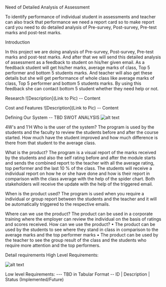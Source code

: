 Need of Detailed Analysis of Assessment

To identify performance of individual student in assessments and teacher can also track that performance we need a report card so to make report  card you need to do detailed analysis of Pre-survey, Post-survey, Pre-test marks and post-test marks.
 
Introduction 

In this project we are doing analysis of Pre-survey, Post-survey, Pre-test marks and post-test marks.
And after that we will send this detailed analysis of assessment as a feedback to student on his/her given email. As a feedback student will get his/her marks, average marks of class, Top 5 performer and bottom 5 students marks. And teacher will also get these details but she will get performance of whole class like average marks of class, Top 5 performer and bottom 5 students marks. By using this feedback she can contact bottom 5 student whether they need help or not.


Research
![Description](Link to Pic) -- Content

Cost and Features
![Description](Link to Pic) -- Content

Defining Our System
-- TBD
SWOT ANALYSIS
![alt text](https://github.com/99003655/AppliedSDLC_C4/blob/main/SWOT%20Analysis.png)

4W's and 1'H
Who is the user of the system?
The program is used by the students and the faculty to review the students before and after the course started. How much have the student improved and how much difference is there from that student to the average class.

What is the product?
The program is a visual report of the marks received by the students and also the self rating before and after the module starts and sends the combined report to the teacher with all the average rating, top performer and the last 10 % of the class. The students will receive a individual report on how he or she have done and how is their report in comparison with the class average with the help of the spider chart. Both stakeholders will receive the update with the help of the triggered email.

When is the product used?
The program is used when you require a individual or group report between the students and the teacher and it will be automatically triggered to the respective emails.

Where can we use the product?
The product can be used in a corporate training where the employer can review the individual on the basis of ratings and scores received. 
How can we use the product?
•	The product can be used by the students to see where they stand in class in comparison to the average marks and the top performer marks
•	The product can be used by the teacher to see the group result of the class and the students who require more attention and the top performers.

Detail requirements
High Level Requirements:


![alt text](https://github.com/99003655/AppliedSDLC_C4/blob/main/HighLevelReqt.JPG)

Low level Requirements:
--- TBD in Tabular Format -- ID | Description | Status (Implemented/Future)
